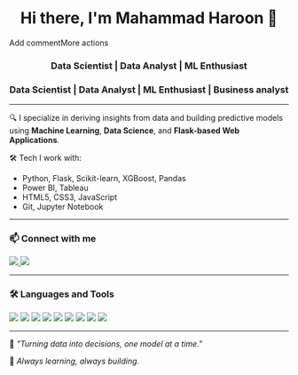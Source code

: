<h1 align="center">Hi there, I'm Mahammad Haroon 👋</h1>Add commentMore actions
<h3 align="center">Data Scientist | Data Analyst | ML Enthusiast</h3>
<h3 align="center">Data Scientist | Data Analyst | ML Enthusiast | Business analyst </h3>

---

🔍 I specialize in deriving insights from data and building predictive models using **Machine Learning**, **Data Science**, and **Flask-based Web Applications**.

🛠️ Tech I work with:
- Python, Flask, Scikit-learn, XGBoost, Pandas
- Power BI, Tableau
- HTML5, CSS3, JavaScript
- Git, Jupyter Notebook

---

### 📫 Connect with me

<p align="left">
  <a href="https://www.linkedin.com/in/haroon-data-analyst-business-analyst/" target="_blank">
    <img src="https://img.shields.io/badge/LinkedIn-0077B5?style=for-the-badge&logo=linkedin&logoColor=white"/>
  </a>
  
  <a href="https://www.instagram.com/haroon._.mohd?igsh=MXNnYm94YTducmVoZA%3D%3D&utm_source=qr" target="_blank">
    <img src="https://img.shields.io/badge/Instagram-E4405F?style=for-the-badge&logo=instagram&logoColor=white"/>
  </a>
</p>

---

### 🛠️ Languages and Tools

<p align="left">
  <img src="https://img.shields.io/badge/Python-3776AB?style=for-the-badge&logo=python&logoColor=white"/>
  <img src="https://img.shields.io/badge/Flask-000000?style=for-the-badge&logo=flask&logoColor=white"/>
  <img src="https://img.shields.io/badge/XGBoost-FF6600?style=for-the-badge&logo=python&logoColor=white"/>
  <img src="https://img.shields.io/badge/Power_BI-F2C811?style=for-the-badge&logo=powerbi&logoColor=black"/>
  <img src="https://img.shields.io/badge/Tableau-E97627?style=for-the-badge&logo=tableau&logoColor=white"/>
  <img src="https://img.shields.io/badge/Jupyter-F37626?style=for-the-badge&logo=jupyter&logoColor=white"/>
  <img src="https://img.shields.io/badge/HTML5-E34F26?style=for-the-badge&logo=html5&logoColor=white"/>
  <img src="https://img.shields.io/badge/CSS3-1572B6?style=for-the-badge&logo=css3&logoColor=white"/>
  <img src="https://img.shields.io/badge/Git-F05032?style=for-the-badge&logo=git&logoColor=white"/>
</p>

---

📖 *"Turning data into decisions, one model at a time."*

🐍 *Always learning, always building.*
